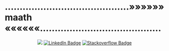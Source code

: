 #  ..........................................»»»»»» maath ««««««.........................................

<span align="center">
  
  <a href="mailto:maathmanjunathleo@gmail.com"><img src="https://img.shields.io/badge/mail-D14836?style=for-the-badge&logo=gmail&logoColor=white" /></a>
  [![LinkedIn Badge](https://img.shields.io/badge/LinkedIn-0077B5?style=for-the-badge&logo=linkedin&logoColor=white)](https://www.linkedin.com/in/kshwedha)
  [![Stackoverflow Badge](https://img.shields.io/badge/Stack_Overflow-FE7A16?style=for-the-badge&logo=stack-overflow&logoColor=white)](https://stackoverflow.com/users/10196751/maath-leo/)
<!--
  [![Twitter Badge](https://img.shields.io/badge/Twitter-1DA1F2?style=for-the-badge&logo=twitter&logoColor=white)]()
  [![Instagram Badge](https://img.shields.io/badge/Instagram-E4405F?style=for-the-badge&logo=instagram&logoColor=white)]()
  [![Discord Badge](https://img.shields.io/badge/Discord-7289DA?style=for-the-badge&logo=discord&logoColor=white)]()
  [![Spotify Badge](https://img.shields.io/badge/Spotify-1ED760?&style=for-the-badge&logo=spotify&logoColor=white)]()
-->
#
  
</span>

<div>
  <span>
  </span>
</div>


<!--
maathRiX
AI: coding, art, and psychology
building technology, enforcing a lavish and independent human lifestyle
Anything, wired and unwired.
-->
